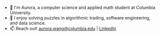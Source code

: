 - 👋 I'm Aurora, a computer science and applied math student at Columbia University.
- 👀 I enjoy solving puzzles in algorithmic trading, software engineering, and data science.
- 📫 Reach out! [aurora.wang@columbia.edu](mailto:aurora.wang@columbia.edu) | [LinkedIn](https://www.linkedin.com/in/aurorawang15/)

<!---
aurorawang15/aurorawang15 is a ✨ special ✨ repository because its `README.md` (this file) appears on your GitHub profile.
You can click the Preview link to take a look at your changes.
--->
